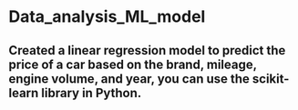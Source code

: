 # Data_analysis_ML_model

## Created a linear regression model to predict the price of a car based on the brand, mileage, engine volume, and year, you can use the scikit-learn library in Python. 
